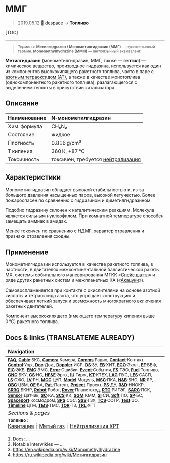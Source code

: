# ММГ
> 2019.05.12 [🚀](../index/index.md) [despace](index.md) → **[Топливо](fuel.md)**

[TOC]

---

> <small>*Термины:* **Метилгидразин / Монометилгидразин (ММГ)** — русскоязычный термин. **Monomethylhydrazine (MMH)** — англоязычный эквивалент.</small>

**Метилгидразин** (монометилгидразин, ММГ, также — **гептил**) — химическое вещество, производное [гидразина](гидразин.md), используется как один из компонентов высококипящего ракетного топлива, часто в паре с [азотным тетраоксидом (АТ)](at_plus.md), а также в качестве монотоплива (однокомпонентного ракетного топлива), разлагающегося с выделением теплоты в присутствии катализатора.



## Описание
|Наименование|N‑монометилгидразин|
|:--|:--|
|Хим. формула|CH₆N₂|
|Состояние|жидкое|
|Плотность|0.816 g/cm³|
|T кипения|360 К, +87 ℃|
|Токсичность|токсичен, требуется [нейтрализация](нейтрализация_крт.md)|



## Характеристики
Монометилгидразин обладает высокой стабильностью и, из‑за большого давления насыщенных паров, высокой летучестью. Более пожароопасен по сравнению с гидразином и диметилгидразином.

Подобно гидразину склонен к каталитическим реакциям. Молекула является сильным нуклеофилом. При комнатной температуре способен замещать аммиак в амидах.

Менее токсичен по сравнению с [НДМГ](udmh.md), характер отравления и признаки отравления сходны.



## Применение
Монометилгидразин используется в качестве ракетного топлива, в частности, в двигателях межконтинентальной баллистической ракеты MX, системы орбитального маневрирования МТКК «[Спейс шаттл](shuttle.md)» и ряде других ракетных систем и межпланетных КА («[Акацуки](akatsuki.md)»).

Самовоспламеняется при контакте с окислителями на основе азотной кислоты и тетраоксида азота, что упрощает конструкцию и обеспечивает легкий запуск и возможность многократного включения ракетных двигателей.

Компонент высококипящего (имеющего температуру кипения выше 0 ℃) ракетного топлива.



<p style="page-break-after:always"> </p>

## Docs & links (TRANSLATEME ALREADY)
|Navigation|
|:--|
|<small>**[FAQ](faq.md)**, **[Cable](cable.md)**·БКС, **[Camera](cam.md)**·Камера, **[Comms](comms.md)**·Радио, **[Contact](contact.md)**·Контакт, **[Control](control.md)**·Упр., **[Doc](doc.md)**·Док., **[Doppler](doppler.md)**·ИСР, **[DS](ds.md)**·ЗУ, **[EB](eb.md)**·ХИТ, **[ECO](ecology.md)**·Экол., **[EF](ef.md)**·ВВФ, **[ElC](elc.md)**·ЭКБ, **[EMC](emc.md)**·ЭМС, **[Error](error.md)**·Ошибки, **[Event](event.md)**·События, **[FS](fs.md)**·ТЭО, **[Fuel](fuel.md)**·Топливо, **[GNC](gnc.md)**·БКУ, **[GS](scs.md)**·НС, **[HF&E](hfe.md)**·Эрго., **[IU](iu.md)**·Гиро., **[KT](kt.md)**·КТЕХ, **[LAG](lag.md)**·ПУC, **[LES](les.md)**·САСП, **[LS](ls.md)**·СЖО, **[LV](lv.md)**·РН, **[MCC](mcc.md)**·ЦУП, **[Model](model.md)**·Модель, **[MSC](sc.md)**·ПКА, **[N&B](nnb.md)**·БНО, **[NR](nr.md)**·ЯР, **[OBC](obc.md)**·ЦВМ, **[OE](oe.md)**·БА, **[Pat.](патент.md)**·Патент, **[Project](project.md)**·Проект, **[PS](ps.md)**·ДУ, **[R&D](rnd.md)**·НИОКР, **[SRRQ](srrq.md)**·БКНР, **[Robot](robotics.md)**·Робот, **[Rover](rover.md)**·Планетоход, **[RTG](rtg.md)**·РИТЭГ, **[SARC](sarc.md)**·ПСК, **[Sensor](sensor.md)**·Датчик, **[SC](sc.md)**·КА, **[SCS](scs.md)**·КК, **[SGM](sgm.md)**·КММ, **[SI](si.md)**·СИ, **[Soft](soft.md)**·ПО, **[SP](sp.md)**·БС, **[Spaceport](spaceport.md)**·Космодром, **[SPS](sps.md)**·СЭС, **[SSS](sss.md)**·ГЗУ, **[TCS](tcs.md)**·СОТР, **[Test](test.md)**·ЭО, **[Timeline](timeline.md)**·ЦГМ, **[TMS](tms.md)**·ТМС, **[TOR](tor.md)**·ТЗ, **[TRL](trl.md)**·УГТ</small>|
|*Sections & pages*|
|**`Топливо:`**<br> [Кавитация](cavitation.md) ┊ [Мятый газ](exhsteam.md) ┊ [Нейтрализация КРТ](нейтрализация_крт.md)|

   1. Docs: …
   1. Notable interwikies — …
   1. <https://en.wikipedia.org/wiki/Monomethylhydrazine>
   1. <https://ru.wikipedia.org/wiki/Метилгидразин>
